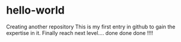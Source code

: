 # hello-world
Creating another repository
This is my first entry in github to gain the expertise in it.
Finally reach next level....
done done done !!!!
